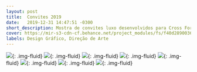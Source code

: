 ```yaml
---
layout: post
title:  Convites 2019
date:   2019-12-31 14:47:51 -0300
short_description: Mostra de convites luxo desenvolvidos para Cross Formaturas no ano de 2019.
cover: https://mir-s3-cdn-cf.behance.net/project_modules/fs/f40d2890036137.5e0b97e397e68.jpg
labels: Design Gráfico, Direção de Arte
---
```


![](https://mir-s3-cdn-cf.behance.net/project_modules/fs/f40d2890036137.5e0b97e397e68.jpg){: .img-fluid}
![](https://mir-s3-cdn-cf.behance.net/project_modules/fs/aa4a4c90036137.5e0b97e398c0d.jpg){: .img-fluid}
![](https://mir-s3-cdn-cf.behance.net/project_modules/fs/5caa0490036137.5e0b97e3983d0.jpg){: .img-fluid}
![](https://mir-s3-cdn-cf.behance.net/project_modules/fs/14d97590036137.5e0b97e39ab56.jpg){: .img-fluid}
![](https://mir-s3-cdn-cf.behance.net/project_modules/fs/fdc38590036137.5e0b97e39a3c8.jpg){: .img-fluid}
![](https://mir-s3-cdn-cf.behance.net/project_modules/fs/686ad090036137.5e0b97e399204.jpg){: .img-fluid}
![](https://mir-s3-cdn-cf.behance.net/project_modules/fs/6e196790036137.5e0b97e399d50.jpg){: .img-fluid}
![](https://mir-s3-cdn-cf.behance.net/project_modules/fs/35c0a690036137.5e0b97e399814.jpg){: .img-fluid}
